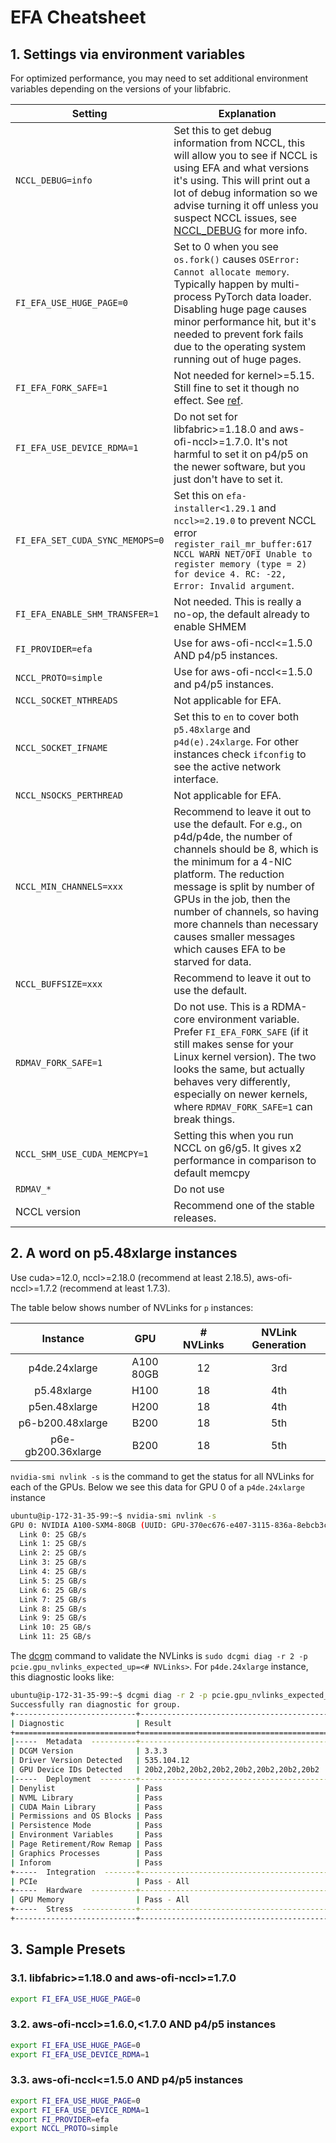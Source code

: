 # EFA Cheatsheet

## 1. Settings via environment variables

For optimized performance, you may need to set additional environment variables depending on the
versions of your libfabric.

| Setting                         | Explanation                                                                                                                                                                                                                                                                                                                                           |
| ------------------------------- | ----------------------------------------------------------------------------------------------------------------------------------------------------------------------------------------------------------------------------------------------------------------------------------------------------------------------------------------------------- |
| `NCCL_DEBUG=info`        | Set this to get debug information from NCCL, this will allow you to see if NCCL is using EFA and what versions it's using. This will print out a lot of debug information so we advise turning it off unless you suspect NCCL issues, see [NCCL_DEBUG](https://docs.nvidia.com/deeplearning/nccl/user-guide/docs/env.html#nccl-debug) for more info.       |
| `FI_EFA_USE_HUGE_PAGE=0`        | Set to 0 when you see `os.fork()` causes `OSError: Cannot allocate memory`. Typically happen by multi-process PyTorch data loader. Disabling huge page causes minor performance hit, but it's needed to prevent fork fails due to the operating system running out of huge pages.                                                                     |
| `FI_EFA_FORK_SAFE=1`            | Not needed for kernel>=5.15. Still fine to set it though no effect. See [ref](https://github.com/ofiwg/libfabric/pull/9112).                                                                                                                                                                                                                          |
| `FI_EFA_USE_DEVICE_RDMA=1`      | Do not set for libfabric>=1.18.0 and aws-ofi-nccl>=1.7.0. It's not harmful to set it on p4/p5 on the newer software, but you just don't have to set it.                                                                                                                                                                                               |
| `FI_EFA_SET_CUDA_SYNC_MEMOPS=0` | Set this on `efa-installer<1.29.1` and `nccl>=2.19.0` to prevent NCCL error `register_rail_mr_buffer:617 NCCL WARN NET/OFI Unable to register memory (type = 2) for device 4. RC: -22, Error: Invalid argument`.                                                                                                                                      |
| `FI_EFA_ENABLE_SHM_TRANSFER=1`  | Not needed. This is really a no-op, the default already to enable SHMEM                                                                                                                                                                                                                                                                               |
| `FI_PROVIDER=efa`               | Use for aws-ofi-nccl<=1.5.0 AND p4/p5 instances.                                                                                                                                                                                                                                                                                                      |
| `NCCL_PROTO=simple`             | Use for aws-ofi-nccl<=1.5.0 and p4/p5 instances.                                                                                                                                                                                                                                                                                                      |
| `NCCL_SOCKET_NTHREADS`          | Not applicable for EFA.                                                                                                                                                                                                                                                                                                                               |
| `NCCL_SOCKET_IFNAME`            | Set this to `en` to cover both `p5.48xlarge` and `p4d(e).24xlarge`. For other instances check `ifconfig` to see the active network interface.                                                                                                                                                                                                         |
| `NCCL_NSOCKS_PERTHREAD`         | Not applicable for EFA.                                                                                                                                                                                                                                                                                                                               |
| `NCCL_MIN_CHANNELS=xxx`         | Recommend to leave it out to use the default. For e.g., on p4d/p4de, the number of channels should be 8, which is the minimum for a 4-NIC platform. The reduction message is split by number of GPUs in the job, then the number of channels, so having more channels than necessary causes smaller messages which causes EFA to be starved for data. |
| `NCCL_BUFFSIZE=xxx`             | Recommend to leave it out to use the default.                                                                                                                                                                                                                                                                                                         |
| `RDMAV_FORK_SAFE=1`             | Do not use. This is a RDMA-core environment variable. Prefer `FI_EFA_FORK_SAFE` (if it still makes sense for your Linux kernel version). The two looks the same, but actually behaves very differently, especially on newer kernels, where `RDMAV_FORK_SAFE=1` can break things.                                                                      |
| `NCCL_SHM_USE_CUDA_MEMCPY=1`             | Setting this when you run NCCL on g6/g5. It gives x2 performance in comparison to default memcpy                                                                  |
| `RDMAV_*`                       | Do not use                                                                                                                                                                                                                                                                                                                                            |
| NCCL version                    | Recommend one of the stable releases.                                                                                                                                                                                                                                                                                                                 |

## 2. A word on p5.48xlarge instances

Use cuda>=12.0, nccl>=2.18.0 (recommend at least 2.18.5), aws-ofi-nccl>=1.7.2 (recommend at least
1.7.3).

The table below shows number of NVLinks for `p` instances:

|   Instance    |    GPU    | # NVLinks | NVLink Generation |
| :-----------: | :-------: | :-------: | :--------: |
| p4de.24xlarge | A100 80GB |    12     |    3rd     |
| p5.48xlarge   |   H100    |    18     |    4th     |
| p5en.48xlarge |   H200    |    18     |    4th     |
| p6-b200.48xlarge |  B200  |    18     |    5th     |
| p6e-gb200.36xlarge |   B200   |    18     |     5th     |

`nvidia-smi nvlink -s`  is the command to get the status for all NVLinks for each of the GPUs. Below we see this data for GPU 0 of a `p4de.24xlarge` instance

```bash
ubuntu@ip-172-31-35-99:~$ nvidia-smi nvlink -s
GPU 0: NVIDIA A100-SXM4-80GB (UUID: GPU-370ec676-e407-3115-836a-8ebcb3c4f62a)
  Link 0: 25 GB/s
  Link 1: 25 GB/s
  Link 2: 25 GB/s
  Link 3: 25 GB/s
  Link 4: 25 GB/s
  Link 5: 25 GB/s
  Link 6: 25 GB/s
  Link 7: 25 GB/s
  Link 8: 25 GB/s
  Link 9: 25 GB/s
  Link 10: 25 GB/s
  Link 11: 25 GB/s
```

The [dcgm](https://github.com/NVIDIA/DCGM?tab=readme-ov-file) command to validate the NVLinks is `sudo dcgmi diag -r 2 -p pcie.gpu_nvlinks_expected_up=<# NVLinks>`. For `p4de.24xlarge` instance, this diagnostic looks like:

```bash
ubuntu@ip-172-31-35-99:~$ dcgmi diag -r 2 -p pcie.gpu_nvlinks_expected_up=12
Successfully ran diagnostic for group.
+---------------------------+------------------------------------------------+
| Diagnostic                | Result                                         |
+===========================+================================================+
|-----  Metadata  ----------+------------------------------------------------|
| DCGM Version              | 3.3.3                                          |
| Driver Version Detected   | 535.104.12                                     |
| GPU Device IDs Detected   | 20b2,20b2,20b2,20b2,20b2,20b2,20b2,20b2        |
|-----  Deployment  --------+------------------------------------------------|
| Denylist                  | Pass                                           |
| NVML Library              | Pass                                           |
| CUDA Main Library         | Pass                                           |
| Permissions and OS Blocks | Pass                                           |
| Persistence Mode          | Pass                                           |
| Environment Variables     | Pass                                           |
| Page Retirement/Row Remap | Pass                                           |
| Graphics Processes        | Pass                                           |
| Inforom                   | Pass                                           |
+-----  Integration  -------+------------------------------------------------+
| PCIe                      | Pass - All                                     |
+-----  Hardware  ----------+------------------------------------------------+
| GPU Memory                | Pass - All                                     |
+-----  Stress  ------------+------------------------------------------------+
+---------------------------+------------------------------------------------+
```

## 3. Sample Presets

### 3.1. libfabric>=1.18.0 and aws-ofi-nccl>=1.7.0

```bash
export FI_EFA_USE_HUGE_PAGE=0
```

### 3.2. aws-ofi-nccl>=1.6.0,<1.7.0 AND p4/p5 instances

```bash
export FI_EFA_USE_HUGE_PAGE=0
export FI_EFA_USE_DEVICE_RDMA=1
```

### 3.3. aws-ofi-nccl<=1.5.0 AND p4/p5 instances

```bash
export FI_EFA_USE_HUGE_PAGE=0
export FI_EFA_USE_DEVICE_RDMA=1
export FI_PROVIDER=efa
export NCCL_PROTO=simple
```
